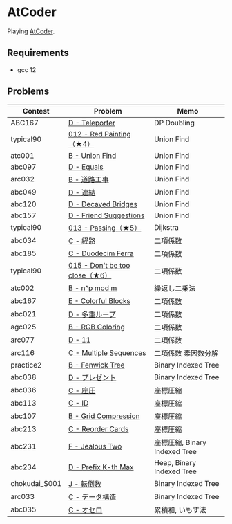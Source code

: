 # AtCoder

Playing [AtCoder](https://atcoder.jp/).

## Requirements

- gcc 12

## Problems

| Contest       | Problem                                                                                   | Memo                          |
| ------------- | ----------------------------------------------------------------------------------------- | ----------------------------- |
| ABC167        | [D - Teleporter](https://atcoder.jp/contests/abc167/tasks/abc167_d)                       | DP Doubling                   |
| typical90     | [012 - Red Painting（★4）](https://atcoder.jp/contests/typical90/tasks/typical90_l)       | Union Find                    |
| atc001        | [B - Union Find](https://atcoder.jp/contests/atc001/tasks/unionfind_a)                    | Union Find                    |
| abc097        | [D - Equals](https://atcoder.jp/contests/abc097/tasks/arc097_b)                           | Union Find                    |
| arc032        | [B - 道路工事](https://atcoder.jp/contests/arc032/tasks/arc032_2)                         | Union Find                    |
| abc049        | [D - 連結](https://atcoder.jp/contests/abc049/tasks/arc065_b)                             | Union Find                    |
| abc120        | [D - Decayed Bridges](https://atcoder.jp/contests/abc120/tasks/abc120_d)                  | Union Find                    |
| abc157        | [D - Friend Suggestions](https://atcoder.jp/contests/abc157/tasks/abc157_d)               | Union Find                    |
| typical90     | [013 - Passing（★5）](https://atcoder.jp/contests/typical90/tasks/typical90_m)            | Dijkstra                      |
| abc034        | [C - 経路](https://atcoder.jp/contests/abc034/tasks/abc034_c)                             | 二項係数                      |
| abc185        | [C - Duodecim Ferra](https://atcoder.jp/contests/abc185/tasks/abc185_c)                   | 二項係数                      |
| typical90     | [015 - Don't be too close（★6）](https://atcoder.jp/contests/typical90/tasks/typical90_o) | 二項係数                      |
| atc002        | [B - n^p mod m](https://atcoder.jp/contests/atc002/tasks/atc002_b)                        | 繰返し二乗法                  |
| abc167        | [E - Colorful Blocks](https://atcoder.jp/contests/abc167/tasks/abc167_e)                  | 二項係数                      |
| abc021        | [D - 多重ループ](https://atcoder.jp/contests/abc021/tasks/abc021_d)                     | 二項係数                      |
| agc025        | [B - RGB Coloring](https://atcoder.jp/contests/agc025/tasks/agc025_b)                     | 二項係数                      |
| arc077        | [D - 11](https://atcoder.jp/contests/arc077/tasks/arc077_b)                               | 二項係数                      |
| arc116        | [C - Multiple Sequences](https://atcoder.jp/contests/arc116/tasks/arc116_c)               | 二項係数 素因数分解           |
| practice2     | [B - Fenwick Tree](https://atcoder.jp/contests/practice2/tasks/practice2_b)               | Binary Indexed Tree           |
| abc038        | [D - プレゼント](https://atcoder.jp/contests/abc038/tasks/abc038_d)                   | Binary Indexed Tree           |
| abc036        | [C - 座圧](https://atcoder.jp/contests/abc036/tasks/abc036_c)                             | 座標圧縮                      |
| abc113        | [C - ID](https://atcoder.jp/contests/abc113/tasks/abc113_c)                               | 座標圧縮                      |
| abc107        | [B - Grid Compression](https://atcoder.jp/contests/abc107/tasks/abc107_b)                 | 座標圧縮                      |
| abc213        | [C - Reorder Cards](https://atcoder.jp/contests/abc213/tasks/abc213_c)                    | 座標圧縮                      |
| abc231        | [F - Jealous Two](https://atcoder.jp/contests/abc231/tasks/abc231_f)                      | 座標圧縮, Binary Indexed Tree |
| abc234        | [D - Prefix K-th Max](https://atcoder.jp/contests/abc234/tasks/abc234_d)                  | Heap, Binary Indexed Tree     |
| chokudai_S001 | [J - 転倒数](https://atcoder.jp/contests/chokudai_S001/tasks/chokudai_S001_j)             | Binary Indexed Tree           |
| arc033        | [C - データ構造](https://atcoder.jp/contests/arc033/tasks/arc033_3)                     | Binary Indexed Tree           |
| abc035        | [C - オセロ](https://atcoder.jp/contests/abc035/tasks/abc035_c)                           | 累積和, いもす法              |
